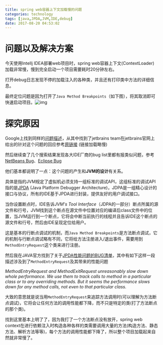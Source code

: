 ```yaml
---
title: spring web容器上下文加载慢的问题
categories: technology
tags: [java,JPDA,JVM,IDE,debug]
date: 2017-08-20 04:53:02
---
```


# 问题以及解决方案

今天使用Intellj IDEA部署web项目时，spring web容器上下文(ContextLoader)加载非常慢，慢到完全启动一个项目需要耗时20分钟左右。

打开debug日志发现不停的加载注入的各种类，并且还有打印类中方法的详细信息。

最终定位问题是因为打开了`Java Method Breakpoints`（如下图），将其取消即可快速启动项目。![img](http://img.willowspace.cn/willowspace_2016/1503176081426.png?imageMogr2/thumbnail/400)

# 探究原因

Google上找到同样的[问题描述](https://blogs.sourceallies.com/2013/04/java-method-breakpoints-are-evil/)，从其中找到了jetbrains team在jetbrains官网上给出的针对这个问题的回应参考[原链接](https://intellij-support.jetbrains.com/hc/en-us/articles/206544799-Java-slow-performance-or-hangups-when-starting-debugger-and-stepping) (链接加载略慢)

然后继续查了几个搜索结果发现各大IDE厂商的bug list里都有报类似问题，参考[NetBeans Bug](https://bugs.eclipse.org/bugs/show_bug.cgi?id=20869)、[Eclipse Bug](https://bugs.eclipse.org/bugs/show_bug.cgi?id=20869)

他们基本都说明了一点：这个问题的产生和**JVM的设计**有关系。

具体是指的JVM规定了虚拟机必须支持一组标准的调试API，这组标准的调试API指的是[JPDA](http://docs.oracle.com/javase/7/docs/technotes/guides/jpda/) (Java Platform Debugger Architecture)，JDPA是一组精心设计的接口与协议，所有的IDE基于JPDA进行封装，提供友好的用户调试接口。

当你设置断点时，IDE告诉*JVM's Tool Interface*（JDPA的一部分）断点所属的源文件和行号，JVM找到这个断点在源文件中位置对应的编译后class文件中的位置，当JVM运行到一个断点，它将会中断当前执行的线程并且告诉IDE这个断点的源文件和行号，然后由IDE呈现定位给用户。

这是基本的行断点调试的机制，而`Java Method Breakpoints`是方法断点调试，它的机制与行断点调试略有不同，它将给方法注册进入/退出事件，需要用到`MethodEntryRequest`这个类来进行注册。

然后我在JAVA官方找到了关于[JPDA性能问题的BUG清单](http://bugs.java.com/bugdatabase/view_bug.do?bug_id=6176614)，其中有如下这样一段描述涉及到了`MethodEntryRequest`及其带来的性能问题

*MethodEntryRequest and MethodExitRequest unreasonably slow down whole*
*performance. We use them to track calls to method in a particular class*
*or to any overriding methods. But it seems the performance slows down*
*for any method calls, not even to that particular class.*

大致的意思就是说当用`MethodEntryRequest`来追踪方法调用时(可以理解为方法断点调试)，它将会让任何方法的调用性能都下降，而不只是特定的类(打了方法断点的那个类)。

找到这里基本上明了了，因为我打了一个方法断点没有放开，spring web context在进行依赖注入时构造各种各样的类需要调用大量的方法(构造方法、静态方法、解析方法等等)，每个方法的调用性能都下降了，所以整个项目加载起来自然就非常慢了。